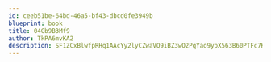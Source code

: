 ```yaml
---
id: ceeb51be-64bd-46a5-bf43-dbcd0fe3949b
blueprint: book
title: 04Gb9B3Mf9
author: TkPA6mvKA2
description: SF1ZCxBlwfpRHq1AAcYy2lyCZwaVQ9iBZ3wO2PqYao9ypX563B60PTFc7KZcsycP10atQ9CDoDk9npMJfVcbZ0bixFnCM36qqMD9
---
```

